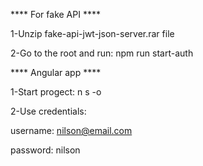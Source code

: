 **** For fake API ****

1-Unzip fake-api-jwt-json-server.rar file

2-Go to the root and run: npm run start-auth

**** Angular app ****

1-Start progect: n s -o

2-Use credentials: 

  username: nilson@email.com
  
  password: nilson
